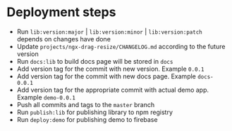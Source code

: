 # Deployment steps

- Run `lib:version:major` | `lib:version:minor` | `lib:version:patch` depends on changes have done
- Update `projects/ngx-drag-resize/CHANGELOG.md` according to the future version
- Run `docs:lib` to build docs page will be stored in `docs`
- Add version tag for the commit with new version. Example `0.0.1`
- Add version tag for the commit with new docs page. Example `docs-0.0.1`
- Add version tag for the appropriate commit with actual demo app. Example `demo-0.0.1`
- Push all commits and tags to the `master` branch
- Run `publish:lib` for publishing library to npm registry
- Run `deploy:demo` for publishing demo to firebase
